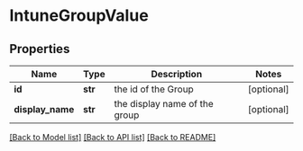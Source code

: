 # IntuneGroupValue

## Properties
Name | Type | Description | Notes
------------ | ------------- | ------------- | -------------
**id** | **str** | the id of the Group | [optional] 
**display_name** | **str** | the display name of the group | [optional] 

[[Back to Model list]](../README.md#documentation-for-models) [[Back to API list]](../README.md#documentation-for-api-endpoints) [[Back to README]](../README.md)

